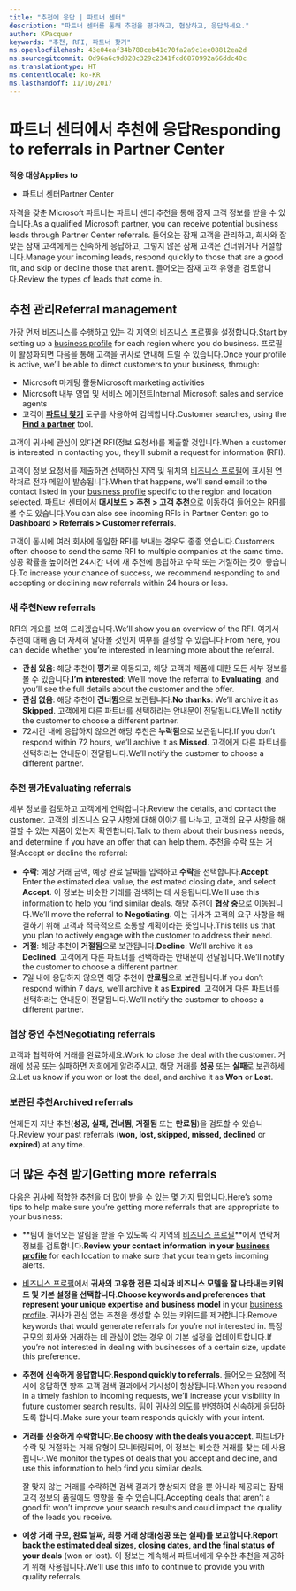```yaml
---
title: "추천에 응답 | 파트너 센터"
description: "파트너 센터를 통해 추천을 평가하고, 협상하고, 응답하세요."
author: KPacquer
keywords: "추천, RFI, 파트너 찾기"
ms.openlocfilehash: 43e04eaf34b788ceb41c70fa2a9c1ee08812ea2d
ms.sourcegitcommit: 0d96a6c9d828c329c2341fcd6870992a66ddc40c
ms.translationtype: HT
ms.contentlocale: ko-KR
ms.lasthandoff: 11/10/2017
---
```

# <a name="responding-to-referrals-in-partner-center"></a><span data-ttu-id="ec4de-104">파트너 센터에서 추천에 응답</span><span class="sxs-lookup"><span data-stu-id="ec4de-104">Responding to referrals in Partner Center</span></span>

**<span data-ttu-id="ec4de-105">적용 대상</span><span class="sxs-lookup"><span data-stu-id="ec4de-105">Applies to</span></span>**

-  <span data-ttu-id="ec4de-106">파트너 센터</span><span class="sxs-lookup"><span data-stu-id="ec4de-106">Partner Center</span></span>

<span data-ttu-id="ec4de-107">자격을 갖춘 Microsoft 파트너는 파트너 센터 추천을 통해 잠재 고객 정보를 받을 수 있습니다.</span><span class="sxs-lookup"><span data-stu-id="ec4de-107">As a qualified Microsoft partner, you can receive potential business leads through Partner Center referrals.</span></span> <span data-ttu-id="ec4de-108">들어오는 잠재 고객을 관리하고, 회사와 잘 맞는 잠재 고객에게는 신속하게 응답하고, 그렇지 않은 잠재 고객은 건너뛰거나 거절합니다.</span><span class="sxs-lookup"><span data-stu-id="ec4de-108">Manage your incoming leads, respond quickly to those that are a good fit, and skip or decline those that aren’t.</span></span> <span data-ttu-id="ec4de-109">들어오는 잠재 고객 유형을 검토합니다.</span><span class="sxs-lookup"><span data-stu-id="ec4de-109">Review the types of leads that come in.</span></span> 

## <a name="referral-management"></a><span data-ttu-id="ec4de-110">추천 관리</span><span class="sxs-lookup"><span data-stu-id="ec4de-110">Referral management</span></span>

<span data-ttu-id="ec4de-111">가장 먼저 비즈니스를 수행하고 있는 각 지역의 [비즈니스 프로필](create-a-marketing-profile.md)을 설정합니다.</span><span class="sxs-lookup"><span data-stu-id="ec4de-111">Start by setting up a [business profile](create-a-marketing-profile.md) for each region where you do business.</span></span> <span data-ttu-id="ec4de-112">프로필이 활성화되면 다음을 통해 고객을 귀사로 안내해 드릴 수 있습니다.</span><span class="sxs-lookup"><span data-stu-id="ec4de-112">Once your profile is active, we’ll be able to direct customers to your business, through:</span></span>

*  <span data-ttu-id="ec4de-113">Microsoft 마케팅 활동</span><span class="sxs-lookup"><span data-stu-id="ec4de-113">Microsoft marketing activities</span></span>
*  <span data-ttu-id="ec4de-114">Microsoft 내부 영업 및 서비스 에이전트</span><span class="sxs-lookup"><span data-stu-id="ec4de-114">Internal Microsoft sales and service agents</span></span>
*  <span data-ttu-id="ec4de-115">고객이 **[파트너 찾기](https://partnercenter.microsoft.com/pcv/search)** 도구를 사용하여 검색합니다.</span><span class="sxs-lookup"><span data-stu-id="ec4de-115">Customer searches, using the **[Find a partner](https://partnercenter.microsoft.com/pcv/search)** tool.</span></span>

<span data-ttu-id="ec4de-116">고객이 귀사에 관심이 있다면 RFI(정보 요청서)를 제출할 것입니다.</span><span class="sxs-lookup"><span data-stu-id="ec4de-116">When a customer is interested in contacting you, they’ll submit a request for information (RFI).</span></span> 

<span data-ttu-id="ec4de-117">고객이 정보 요청서를 제출하면 선택하신 지역 및 위치의 [비즈니스 프로필](create-a-marketing-profile.md)에 표시된 연락처로 전자 메일이 발송됩니다.</span><span class="sxs-lookup"><span data-stu-id="ec4de-117">When that happens, we’ll send email to the contact listed in your [business profile](create-a-marketing-profile.md) specific to the region and location selected.</span></span> <span data-ttu-id="ec4de-118">파트너 센터에서 **대시보드 > 추천 > 고객 추천**으로 이동하여 들어오는 RFI를 볼 수도 있습니다.</span><span class="sxs-lookup"><span data-stu-id="ec4de-118">You can also see incoming RFIs in Partner Center: go to **Dashboard > Referrals > Customer referrals**.</span></span>

<span data-ttu-id="ec4de-119">고객이 동시에 여러 회사에 동일한 RFI를 보내는 경우도 종종 있습니다.</span><span class="sxs-lookup"><span data-stu-id="ec4de-119">Customers often choose to send the same RFI to multiple companies at the same time.</span></span> <span data-ttu-id="ec4de-120">성공 확률을 높이려면 24시간 내에 새 추천에 응답하고 수락 또는 거절하는 것이 좋습니다.</span><span class="sxs-lookup"><span data-stu-id="ec4de-120">To increase your chance of success, we recommend responding to and accepting or declining new referrals within 24 hours or less.</span></span>

### <a name="new-referrals"></a><span data-ttu-id="ec4de-121">새 추천</span><span class="sxs-lookup"><span data-stu-id="ec4de-121">New referrals</span></span>

<span data-ttu-id="ec4de-122">RFI의 개요를 보여 드리겠습니다.</span><span class="sxs-lookup"><span data-stu-id="ec4de-122">We’ll show you an overview of the RFI.</span></span> <span data-ttu-id="ec4de-123">여기서 추천에 대해 좀 더 자세히 알아볼 것인지 여부를 결정할 수 있습니다.</span><span class="sxs-lookup"><span data-stu-id="ec4de-123">From here, you can decide whether you’re interested in learning more about the referral.</span></span> 

*  <span data-ttu-id="ec4de-124">**관심 있음**: 해당 추천이 **평가**로 이동되고, 해당 고객과 제품에 대한 모든 세부 정보를 볼 수 있습니다.</span><span class="sxs-lookup"><span data-stu-id="ec4de-124">**I’m interested**: We’ll move the referral to **Evaluating**, and you’ll see the full details about the customer and the offer.</span></span> 
*  <span data-ttu-id="ec4de-125">**관심 없음**: 해당 추천이 **건너뜀**으로 보관됩니다.</span><span class="sxs-lookup"><span data-stu-id="ec4de-125">**No thanks**: We’ll archive it as **Skipped**.</span></span> <span data-ttu-id="ec4de-126">고객에게 다른 파트너를 선택하라는 안내문이 전달됩니다.</span><span class="sxs-lookup"><span data-stu-id="ec4de-126">We’ll notify the customer to choose a different partner.</span></span>
*  <span data-ttu-id="ec4de-127">72시간 내에 응답하지 않으면 해당 추천은 **누락됨**으로 보관됩니다.</span><span class="sxs-lookup"><span data-stu-id="ec4de-127">If you don’t respond within 72 hours, we’ll archive it as **Missed**.</span></span> <span data-ttu-id="ec4de-128">고객에게 다른 파트너를 선택하라는 안내문이 전달됩니다.</span><span class="sxs-lookup"><span data-stu-id="ec4de-128">We’ll notify the customer to choose a different partner.</span></span>

### <a name="evaluating-referrals"></a><span data-ttu-id="ec4de-129">추천 평가</span><span class="sxs-lookup"><span data-stu-id="ec4de-129">Evaluating referrals</span></span>

<span data-ttu-id="ec4de-130">세부 정보를 검토하고 고객에게 연락합니다.</span><span class="sxs-lookup"><span data-stu-id="ec4de-130">Review the details, and contact the customer.</span></span> <span data-ttu-id="ec4de-131">고객의 비즈니스 요구 사항에 대해 이야기를 나누고, 고객의 요구 사항을 해결할 수 있는 제품이 있는지 확인합니다.</span><span class="sxs-lookup"><span data-stu-id="ec4de-131">Talk to them about their business needs, and determine if you have an offer that can help them.</span></span> <span data-ttu-id="ec4de-132">추천을 수락 또는 거절:</span><span class="sxs-lookup"><span data-stu-id="ec4de-132">Accept or decline the referral:</span></span> 

*  <span data-ttu-id="ec4de-133">**수락**: 예상 거래 금액, 예상 완료 날짜를 입력하고 **수락**을 선택합니다.</span><span class="sxs-lookup"><span data-stu-id="ec4de-133">**Accept**: Enter the estimated deal value, the estimated closing date, and select **Accept**.</span></span> <span data-ttu-id="ec4de-134">이 정보는 비슷한 거래를 검색하는 데 사용됩니다.</span><span class="sxs-lookup"><span data-stu-id="ec4de-134">We’ll use this information to help you find similar deals.</span></span> <span data-ttu-id="ec4de-135">해당 추천이 **협상 중**으로 이동됩니다.</span><span class="sxs-lookup"><span data-stu-id="ec4de-135">We’ll move the referral to **Negotiating**.</span></span> <span data-ttu-id="ec4de-136">이는 귀사가 고객의 요구 사항을 해결하기 위해 고객과 적극적으로 소통할 계획이라는 뜻입니다.</span><span class="sxs-lookup"><span data-stu-id="ec4de-136">This tells us that you plan to actively engage with the customer to address their need.</span></span>
*  <span data-ttu-id="ec4de-137">**거절**: 해당 추천이 **거절됨**으로 보관됩니다.</span><span class="sxs-lookup"><span data-stu-id="ec4de-137">**Decline**: We’ll archive it as **Declined**.</span></span> <span data-ttu-id="ec4de-138">고객에게 다른 파트너를 선택하라는 안내문이 전달됩니다.</span><span class="sxs-lookup"><span data-stu-id="ec4de-138">We’ll notify the customer to choose a different partner.</span></span>
*  <span data-ttu-id="ec4de-139">7일 내에 응답하지 않으면 해당 추천이 **만료됨**으로 보관됩니다.</span><span class="sxs-lookup"><span data-stu-id="ec4de-139">If you don’t respond within 7 days, we’ll archive it as **Expired**.</span></span> <span data-ttu-id="ec4de-140">고객에게 다른 파트너를 선택하라는 안내문이 전달됩니다.</span><span class="sxs-lookup"><span data-stu-id="ec4de-140">We’ll notify the customer to choose a different partner.</span></span>

### <a name="negotiating-referrals"></a><span data-ttu-id="ec4de-141">협상 중인 추천</span><span class="sxs-lookup"><span data-stu-id="ec4de-141">Negotiating referrals</span></span>

<span data-ttu-id="ec4de-142">고객과 협력하여 거래를 완료하세요.</span><span class="sxs-lookup"><span data-stu-id="ec4de-142">Work to close the deal with the customer.</span></span> <span data-ttu-id="ec4de-143">거래에 성공 또는 실패하면 저희에게 알려주시고, 해당 거래를 **성공** 또는 **실패**로 보관하세요.</span><span class="sxs-lookup"><span data-stu-id="ec4de-143">Let us know if you won or lost the deal, and archive it as **Won** or **Lost**.</span></span> 

### <a name="archived-referrals"></a><span data-ttu-id="ec4de-144">보관된 추천</span><span class="sxs-lookup"><span data-stu-id="ec4de-144">Archived referrals</span></span>

<span data-ttu-id="ec4de-145">언제든지 지난 추천(**성공, 실패, 건너뜀, 거절됨** 또는 **만료됨**)을 검토할 수 있습니다.</span><span class="sxs-lookup"><span data-stu-id="ec4de-145">Review your past referrals (**won, lost, skipped, missed, declined** or **expired**) at any time.</span></span> 

## <a name="getting-more-referrals"></a><span data-ttu-id="ec4de-146">더 많은 추천 받기</span><span class="sxs-lookup"><span data-stu-id="ec4de-146">Getting more referrals</span></span>

<span data-ttu-id="ec4de-147">다음은 귀사에 적합한 추천을 더 많이 받을 수 있는 몇 가지 팁입니다.</span><span class="sxs-lookup"><span data-stu-id="ec4de-147">Here’s some tips to help make sure you’re getting more referrals that are appropriate to your business:</span></span>

*  <span data-ttu-id="ec4de-148">**팀이 들어오는 알림을 받을 수 있도록 각 지역의 [비즈니스 프로필](create-a-marketing-profile.md)**에서 연락처 정보를 검토합니다.</span><span class="sxs-lookup"><span data-stu-id="ec4de-148">**Review your contact information in your [business profile](create-a-marketing-profile.md)** for each location to make sure that your team gets incoming alerts.</span></span>

*  <span data-ttu-id="ec4de-149">[비즈니스 프로필](create-a-marketing-profile.md)에서 **귀사의 고유한 전문 지식과 비즈니스 모델을 잘 나타내는 키워드 및 기본 설정을 선택합니다**.</span><span class="sxs-lookup"><span data-stu-id="ec4de-149">**Choose keywords and preferences that represent your unique expertise and business model** in your [business profile](create-a-marketing-profile.md).</span></span> <span data-ttu-id="ec4de-150">귀사가 관심 없는 추천을 생성할 수 있는 키워드를 제거합니다.</span><span class="sxs-lookup"><span data-stu-id="ec4de-150">Remove keywords that would generate referrals for you’re not interested in.</span></span> <span data-ttu-id="ec4de-151">특정 규모의 회사와 거래하는 데 관심이 없는 경우 이 기본 설정을 업데이트합니다.</span><span class="sxs-lookup"><span data-stu-id="ec4de-151">If you’re not interested in dealing with businesses of a certain size, update this preference.</span></span>

*  <span data-ttu-id="ec4de-152">**추천에 신속하게 응답합니다**.</span><span class="sxs-lookup"><span data-stu-id="ec4de-152">**Respond quickly to referrals**.</span></span> <span data-ttu-id="ec4de-153">들어오는 요청에 적시에 응답하면 향후 고객 검색 결과에서 가시성이 향상됩니다.</span><span class="sxs-lookup"><span data-stu-id="ec4de-153">When you respond in a timely fashion to incoming requests, we’ll increase your visibility in future customer search results.</span></span> <span data-ttu-id="ec4de-154">팀이 귀사의 의도를 반영하여 신속하게 응답하도록 합니다.</span><span class="sxs-lookup"><span data-stu-id="ec4de-154">Make sure your team responds quickly with your intent.</span></span>

*  <span data-ttu-id="ec4de-155">**거래를 신중하게 수락합니다**.</span><span class="sxs-lookup"><span data-stu-id="ec4de-155">**Be choosy with the deals you accept**.</span></span> <span data-ttu-id="ec4de-156">파트너가 수락 및 거절하는 거래 유형이 모니터링되며, 이 정보는 비슷한 거래를 찾는 데 사용됩니다.</span><span class="sxs-lookup"><span data-stu-id="ec4de-156">We monitor the types of deals that you accept and decline, and use this information to help find you similar deals.</span></span> 

   <span data-ttu-id="ec4de-157">잘 맞지 않는 거래를 수락하면 검색 결과가 향상되지 않을 뿐 아니라 제공되는 잠재 고객 정보의 품질에도 영향을 줄 수 있습니다.</span><span class="sxs-lookup"><span data-stu-id="ec4de-157">Accepting deals that aren’t a good fit won’t improve your search results and could impact the quality of the leads you receive.</span></span>

*  <span data-ttu-id="ec4de-158">**예상 거래 규모, 완료 날짜, 최종 거래 상태(성공 또는 실패)를 보고합니다**.</span><span class="sxs-lookup"><span data-stu-id="ec4de-158">**Report back the estimated deal sizes, closing dates, and the final status of your deals** (won or lost).</span></span> <span data-ttu-id="ec4de-159">이 정보는 계속해서 파트너에게 우수한 추천을 제공하기 위해 사용됩니다.</span><span class="sxs-lookup"><span data-stu-id="ec4de-159">We’ll use this info to continue to provide you with quality referrals.</span></span>

